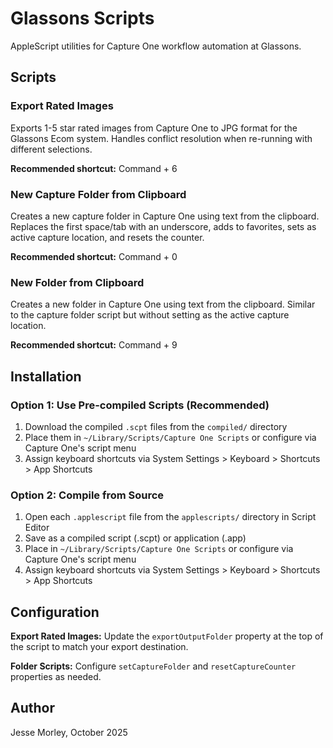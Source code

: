 # Glassons Scripts

AppleScript utilities for Capture One workflow automation at Glassons.

## Scripts

### Export Rated Images
Exports 1-5 star rated images from Capture One to JPG format for the Glassons Ecom system. Handles conflict resolution when re-running with different selections.

**Recommended shortcut:** Command + 6

### New Capture Folder from Clipboard
Creates a new capture folder in Capture One using text from the clipboard. Replaces the first space/tab with an underscore, adds to favorites, sets as active capture location, and resets the counter.

**Recommended shortcut:** Command + 0

### New Folder from Clipboard
Creates a new folder in Capture One using text from the clipboard. Similar to the capture folder script but without setting as the active capture location.

**Recommended shortcut:** Command + 9

## Installation

### Option 1: Use Pre-compiled Scripts (Recommended)
1. Download the compiled `.scpt` files from the `compiled/` directory
2. Place them in `~/Library/Scripts/Capture One Scripts` or configure via Capture One's script menu
3. Assign keyboard shortcuts via System Settings > Keyboard > Shortcuts > App Shortcuts

### Option 2: Compile from Source
1. Open each `.applescript` file from the `applescripts/` directory in Script Editor
2. Save as a compiled script (.scpt) or application (.app)
3. Place in `~/Library/Scripts/Capture One Scripts` or configure via Capture One's script menu
4. Assign keyboard shortcuts via System Settings > Keyboard > Shortcuts > App Shortcuts

## Configuration

**Export Rated Images:** Update the `exportOutputFolder` property at the top of the script to match your export destination.

**Folder Scripts:** Configure `setCaptureFolder` and `resetCaptureCounter` properties as needed.

## Author

Jesse Morley, October 2025
